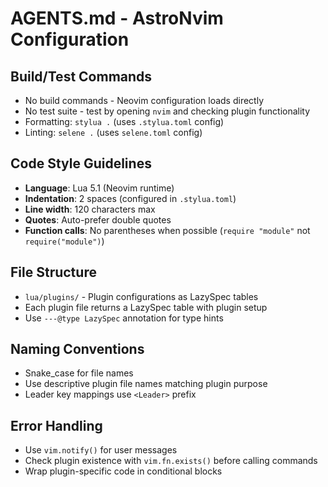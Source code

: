 # AGENTS.md - AstroNvim Configuration

## Build/Test Commands
- No build commands - Neovim configuration loads directly
- No test suite - test by opening `nvim` and checking plugin functionality
- Formatting: `stylua .` (uses `.stylua.toml` config)
- Linting: `selene .` (uses `selene.toml` config)

## Code Style Guidelines
- **Language**: Lua 5.1 (Neovim runtime)
- **Indentation**: 2 spaces (configured in `.stylua.toml`)
- **Line width**: 120 characters max
- **Quotes**: Auto-prefer double quotes
- **Function calls**: No parentheses when possible (`require "module"` not `require("module")`)

## File Structure
- `lua/plugins/` - Plugin configurations as LazySpec tables
- Each plugin file returns a LazySpec table with plugin setup
- Use `---@type LazySpec` annotation for type hints

## Naming Conventions
- Snake_case for file names
- Use descriptive plugin file names matching plugin purpose
- Leader key mappings use `<Leader>` prefix

## Error Handling
- Use `vim.notify()` for user messages
- Check plugin existence with `vim.fn.exists()` before calling commands
- Wrap plugin-specific code in conditional blocks